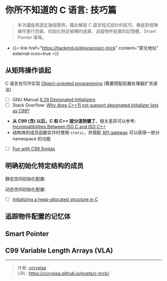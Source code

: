 # 你所不知道的 C 语言: 技巧篇


> 本次講座將選定幾個案例，藉此解說 C 語言程式設計的技巧，像是對矩陣操作進行包裝、初始化特定結構的成員、追蹤物件配置的記憶體、Smart Pointer 等等。

<!--more-->

- {{< link href="https://hackmd.io/@sysprog/c-trick" content="原文地址" external-icon=true >}}

## 从矩阵操作谈起

C 语言也可作实现 [Object-oriented programming](https://en.wikipedia.org/wiki/Object-oriented_programming) (需要搭配前置处理器扩充语法)

- [ ] GNU Manual [6.29 Designated Initializers](https://gcc.gnu.org/onlinedocs/gcc/Designated-Inits.html)
- [ ] Stack Overflow: [Why does C++11 not support designated initializer lists as C99?](https://stackoverflow.com/questions/18731707/why-does-c11-not-support-designated-initializer-lists-as-c99)
- **从 C99 (含) 以后，C 和 C++ 就分道扬镳了**。相关差异可以参考: [Incompatibilities Between ISO C and ISO C++](http://david.tribble.com/text/cdiffs.htm)
- 结构体的成员函数实作时使用 `static`，并搭配 [API gateway](https://github.com/embedded2016/server-framework/blob/master/async.c#L258) 可以获得一部分 namespace 的功能
- [ ] [Fun with C99 Syntax](https://www.dribin.org/dave/blog/archives/2010/05/15/c99_syntax/)

## 明确初始化特定结构的成员

静态空间初始化配置:

动态空间初始化配置:

- [ ] [Initializing a heap-allocated structure in C](https://tia.mat.br/posts/2015/05/01/initializing_a_heap_allocated_structure_in_c.html)

## 追踪物件配置的记忆体

## Smart Pointer

## C99 Variable Length Arrays (VLA)


---

> 作者: [ccrysisa](https://github.com/ccrysisa)  
> URL: https://ccrysisa.github.io/posts/c-trick/  

